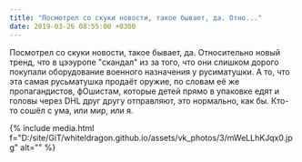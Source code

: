 ```yaml
---
title: "Посмотрел со скуки новости, такое бывает, да. Отно..."
date: 2019-03-26 08:55:00 +0300
---
```


Посмотрел со скуки новости, такое бывает, да. Относительно новый тренд, что в цээуропе "скандал" из за того, что они слишком дорого покупали оборудование военного назначения у русиматушки.  А то, что эта самая русьматушка продаёт оружие, по словам её же пропагандистов, фОшистам, которые детей прямо в упаковке едят и головы через DHL друг другу отправляют, это нормально, как бы. Кто-то сошёл с ума, или мир, или я.

{% include media.html f="D:/site/GiT/whiteldragon.github.io/assets/vk_photos/3/mWeLLhKJqx0.jpg" alt="" %}

